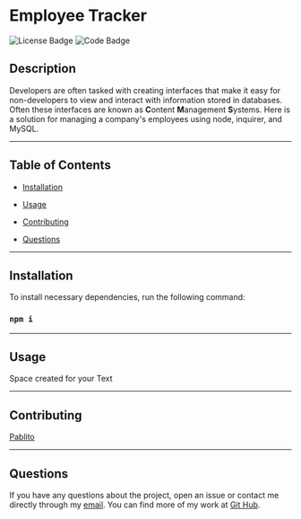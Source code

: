 
  # Employee Tracker
  ![License Badge](https://img.shields.io/badge/License-MIT-blue) ![Code Badge](https://img.shields.io/badge/JavaScript-100%25-yellow)
  
  ## Description

  Developers are often tasked with creating interfaces that make it easy for non-developers to view and interact with information stored in databases. Often these interfaces are known as **C**ontent **M**anagement **S**ystems. Here is a solution for managing a company's employees using node, inquirer, and MySQL.


---
  ## Table of Contents
  
  * [Installation](#installastion)

  * [Usage](#usage)

  * [Contributing](#contributing)

  * [Questions](#questions)


---
  ## Installation

  To install necessary dependencies, run the following command:
  
  ### ```npm i```


---
  ## Usage
 
  Space created for your Text


---  
  ## Contributing

  [Pablito](https://github.com/pabloivanjuarez)

  
---  
  ## Questions
  
  If you have any questions about the project, open an issue or contact me directly through my [email](mailto:weekdaypablo@gmail.com).
  You can find more of my work at [Git Hub](https://github.com/pabloivanjuarez).

